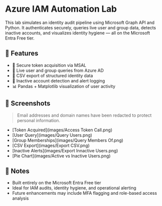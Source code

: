 # Azure IAM Automation Lab

This lab simulates an identity audit pipeline using Microsoft Graph API and Python. It authenticates securely, queries live user and group data, detects inactive accounts, and visualizes identity hygiene — all on the Microsoft Entra Free tier.

## 🔧 Features

- 🔐 Secure token acquisition via MSAL
- 👥 Live user and group queries from Azure AD
- 📁 CSV export of structured identity data
- 🚨 Inactive account detection and alert logging
- 📊 Pandas + Matplotlib visualization of user activity

## 📸 Screenshots

> Email addresses and domain names have been redacted to protect personal information.

- [Token Acquired](images/Access Token Call.png)  
- [User Query](images/Query Users.png)  
- [Group Memberships](images/Query Members Of.png)  
- [CSV Export](images/Export CSV.png)  
- [Inactive Alerts](images/Export Innactive Users.png)  
- [Pie Chart](images/Active vs Inactive Users.png)

## 🧠 Notes

- Built entirely on the Microsoft Entra Free tier
- Ideal for IAM audits, identity hygiene, and operational alerting
- Future enhancements may include MFA flagging and role-based access analysis
